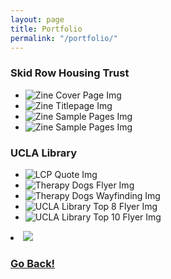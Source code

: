 ```yaml
---
layout: page
title: Portfolio
permalink: "/portfolio/"
---
```


### Skid Row Housing Trust

  - ![Zine Cover Page Img](../img/srht-cover-small.jpg "Zine Cover Page")
  - ![Zine Titlepage Img](../img/srht-titlepage-small.jpg "Zine Titlepage")
  - ![Zine Sample Pages Img](../img/srht-pg1-small.jpg "Zine Sample Pages")
  - ![Zine Sample Pages Img](../img/srht-pg5-small.jpg "Zine Sample Pages")

### UCLA Library

  * ![LCP Quote Img](../img/ucla-lcp-small.png "LCP Quote")
  * ![Therapy Dogs Flyer Img](../img/ucla-dogs-small.png "Therapy Dogs Flyer")
  * ![Therapy Dogs Wayfinding Img](../img/ucla-dogs02-small.png "Therapy Dogs Wayfinding")
  * ![UCLA Library Top 8 Flyer Img](../img/ucla-top8-small.png "UCLA Library Top 8 Flyer")
  * ![UCLA Library Top 10 Flyer Img](../img/ucla-top10-small.png "UCLA Library Top 10 Flyer")

<div>
  <li>
  <img src="../img/ucla-lcp.jpg"/>
  </li>
</div>

### <a class="page-link" href="/">Go Back!</a>
